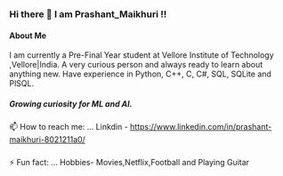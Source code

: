 ### Hi there 👋 I am Prashant_Maikhuri !!

<!--
**Prashant-Maikhuri/Prashant-Maikhuri** is a ✨ _special_ ✨ repository because its `README.md` (this file) appears on your GitHub profile.

Here are some ideas to get you started:

- 🔭 I’m currently working on ...
- 🌱 I’m currently learning ...
- 👯 I’m looking to collaborate on ...
- 🤔 I’m looking for help with ...
- 💬 Ask me about ...
- 📫 How to reach me: ... Linkdin - https://www.linkedin.com/in/prashant-maikhuri-8021211a0/ 
- 😄 Pronouns: ...
- ⚡ Fun fact: ... Hobbies- Movies,Netflix,Football and Playing Guitar
-->

#### About Me
I am currently a Pre-Final Year student at Vellore Institute of Technology ,Vellore|India.
A very curious person and always ready to learn about anything new. Have experience in Python, C++, C, C#, SQL, SQLite and PlSQL.

##### Growing curiosity for ML and AI.


📫 How to reach me: ... Linkdin - https://www.linkedin.com/in/prashant-maikhuri-8021211a0/
###
                     
                     
⚡ Fun fact: ... Hobbies- Movies,Netflix,Football and Playing Guitar

